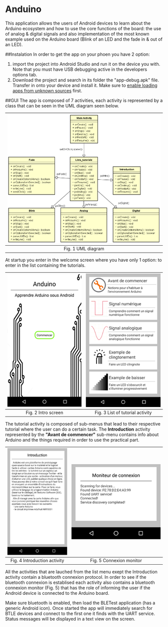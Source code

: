 Anduino
========

This application allows the users of Android devices to learn about the Arduino ecosystem and how to use the core functions of the board: the use of analog & digital signals and also implementation of the most known example used on the Arduino board (Blink of an LED and the fade in & out of an LED).

##Instalation
In order to get the app on your phoen you have 2 option:
1) import the project into Android Studio and run it on the device you with. Note that you must have USB debugging active in the developers options tab.
2) Download the project and search in its folder the "app-debug.apk" file. Transfer in onto your device and install it. Make sure to [enable loading apps from unknown sources](http://developer.android.com/distribute/open.html#unknown-sources) first.

##GUI
The app is composed of 7 activities, each activity is represented by a class that can be seen in the UML diagram seen below.


| <img src="https://raw.githubusercontent.com/alexandruGheorghiu94/android_Projects/master/Anduino/description_images/img1.PNG" width="800"> |
| :---: |
| Fig. 1 UML diagram | 


At startup you enter in the welcome screen where you have only 1 option: to enter in the list containing the tutorials.

| ![](description_images/img10.png?raw=true "img1") | ![](description_images/img12.png?raw=true "img1") |
| :---: | :---: |
| Fig. 2 Intro screen | Fig. 3 List of tutorial activity |

The tutorial activity is composed of sub-menus that lead to their respective tutorial where the user can do a certain task. The **Introduction** activity represented by the __"Avant de commencer"__ sub-menu contains info about Arduino and the things required in order to use the practical part.

| ![](description_images/img2.png?raw=true "img1") | ![](description_images/img3.png?raw=true "img1") |
| :---: | :---: |
| Fig. 4 Introduction activity | Fig. 5 Connexion monitor |

All the activities that are lauched from the list menu exept the Introduction activity contain a bluetooth connexion protocol. In order to see if the bluetooth connexion is establised each activity also contains a bluetooth connexion monitor (Fig. 5) that has the role of informing the user if the Android device is connected to the Arduino board.

Make sure bluetooth is enabled, then load the BLETest application (has a generic Android icon).  Once started the app will immediately search for BTLE devices and connect to the first one it finds with the UART service.  Status messages will be displayed in a text view on the screen.  
